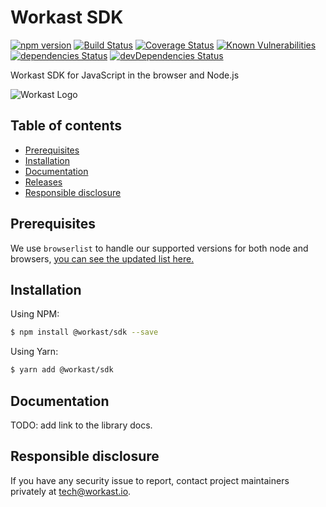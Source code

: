 # Workast SDK

[![npm version](https://img.shields.io/npm/v/@workast/sdk?color=blue)](https://www.npmjs.com/package/@workast/sdk)
[![Build Status](https://travis-ci.org/workast/workast-sdk-js.svg?branch=master)](https://travis-ci.org/workast/workast-sdk-js)
[![Coverage Status](https://coveralls.io/repos/github/workast/workast-sdk-js/badge.svg?branch=master)](https://coveralls.io/github/workast/workast-sdk-js?branch=master)
[![Known Vulnerabilities](https://snyk.io/test/github/workast/workast-sdk-js/badge.svg?targetFile=package.json)](https://snyk.io/test/github/workast/workast-sdk-js?targetFile=package.json)
[![dependencies Status](https://david-dm.org/workast/workast-sdk-js/status.svg)](https://david-dm.org/workast/workast-sdk-js)
[![devDependencies Status](https://david-dm.org/workast/workast-sdk-js/dev-status.svg)](https://david-dm.org/workast/workast-sdk-js?type=dev)

Workast SDK for JavaScript in the browser and Node.js

![Workast Logo](https://cdn.workast.io/workast-logo.png "Workast")

## Table of contents
- [Prerequisites](#prerequisites)
- [Installation](#installation)
- [Documentation](#documentation)
- [Releases](CHANGELOG.md)
- [Responsible disclosure](#responsible-disclosure)

## Prerequisites
We use `browserlist` to handle our supported versions for both node and browsers, [you can see the updated list here.](https://browserl.ist/?q=%3E+1%25%2C+last+2+versions%2C+not+dead%2C+maintained+node+versions)

## Installation
Using NPM:
```bash
$ npm install @workast/sdk --save
```
Using Yarn:
```bash
$ yarn add @workast/sdk
```

## Documentation
TODO: add link to the library docs.

## Responsible disclosure
If you have any security issue to report, contact project maintainers privately at [tech@workast.io](mailto:tech@workast.io?subject=[workast-sdk-js]%20Issue).
